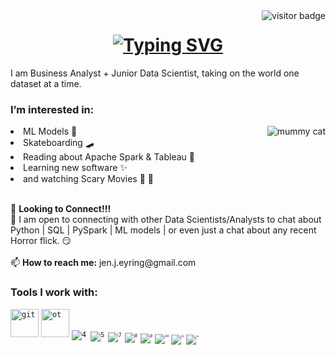 <img align="right" src="https://visitor-badge.laobi.icu/badge?page_id=jeneyring" alt="visitor badge"/>

<h1 align="center">
  <a href="https://git.io/typing-svg">
    <img src="https://readme-typing-svg.herokuapp.com?font=Fira+Code&pause=990&color=071921&background=D79A8D&center=true&vCenter=true&width=435&lines=Hello!+My+name+is+Jen.;Welcome+to+my+Github!!" alt="Typing SVG" /></a>
</h1>

<p>I am Business Analyst + Junior Data Scientist, taking on the world one dataset at a time.</p>

<h3> I’m interested in: </h3><img align="right" img alt="mummy cat" src="https://media.giphy.com/media/rmV9g0Wb1lPji/giphy.gif" />
<li> ML Models 🧮 </li> 
<li>Skateboarding 🛹 </li> 
<li>Reading about Apache Spark & Tableau 📖 </li>
<li>Learning new software ✨ </li> 
<li>and watching Scary Movies 🎥 🍿  </li>
<br>
<p>
  
                           
</p>
🌱 <b>Looking to Connect!!!</b>
<br>
💞️ I am open to connecting with other Data Scientists/Analysts to chat about Python | SQL | PySpark | ML models | or even just a chat about any recent Horror flick. 😏 
<br>
<br>
📫 <b>How to reach me:</b> jen.j.eyring@gmail.com


<h3>Tools I work with:</h3>
<p align="center">
  
<code><img title="git" height="45" src="https://user-images.githubusercontent.com/102040896/191150220-cb0b3a32-721c-4a36-84a4-ef552f5a8997.png"></code>
<code><img title="ot" height="45" src="https://user-images.githubusercontent.com/102040896/191150278-c1f1f219-cb77-438d-b6e9-f3f79abac7bb.png"></code>
<code>![4](https://user-images.githubusercontent.com/102040896/191150304-f410784a-4b9f-48ff-93fe-00ac8d04d85f.png)
<code>![5](https://user-images.githubusercontent.com/102040896/191150319-52901f65-b6b9-47d7-a5f8-90d5bdfcb186.png)
<code>![7](https://user-images.githubusercontent.com/102040896/191150338-02ec33ac-4fff-4593-9074-a215aa218122.png)
<code>![8](https://user-images.githubusercontent.com/102040896/191150362-d131609e-b117-4be2-a01a-725932ad16ab.png)
<code>![9](https://user-images.githubusercontent.com/102040896/191150370-3d31b29f-60b0-453b-8c0b-81277064130b.png)
<code>![10](https://user-images.githubusercontent.com/102040896/191150454-88fb7f42-0627-4fa0-aac8-56b4006e6f94.png)
<code>![11](https://user-images.githubusercontent.com/102040896/191150475-da0e98f2-448b-42fb-8af1-c7d830856919.png)
<code>![13](https://user-images.githubusercontent.com/102040896/191150484-77100863-1460-4b64-be7c-c82f78aa0a53.png)

  
</p>

<!---
jeneyring/jeneyring is a ✨ special ✨ repository because its `README.md` (this file) appears on your GitHub profile.
You can click the Preview link to take a look at your changes.
--->
